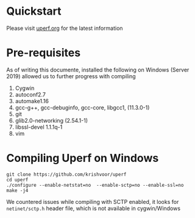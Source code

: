 # Quickstart

Please visit [uperf.org](http://www.uperf.org) for the latest information

# Pre-requisites
As of writing this documente, installed the following on Windows (Server 2019) allowed us to further progress with compiling
1. Cygwin
2. autoconf2.7
3. automake1.16
4. gcc-g++, gcc-debuginfo, gcc-core, libgcc1, (11.3.0-1)
5. git
6. glib2.0-networking (2.54.1-1)
7. libssl-devel 1.1.1q-1
8. vim

# Compiling Uperf on Windows
```
git clone https://github.com/krishvoor/uperf
cd uperf
./configure --enable-netstat=no  --enable-sctp=no --enable-ssl=no
make -j4
```

We countered issues while compiling with SCTP enabled, 
it looks for `netinet/sctp.h` header file, which is not available in cygwin/Windows
